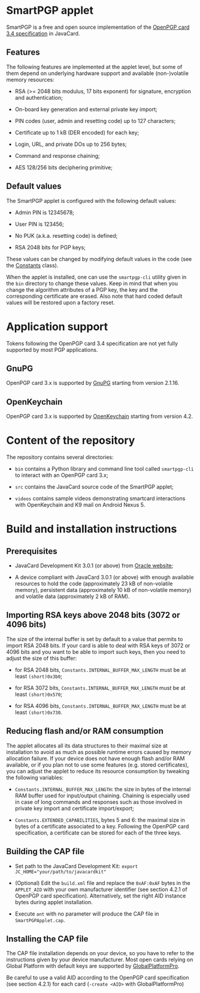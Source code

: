 # SmartPGP applet

SmartPGP is a free and open source implementation of the [OpenPGP card
3.4 specification](https://gnupg.org/ftp/specs/OpenPGP-smart-card-application-3.4.pdf) in JavaCard.


## Features

The following features are implemented at the applet level, but some
of them depend on underlying hardware support and available
(non-)volatile memory resources:

- RSA (>= 2048 bits modulus, 17 bits exponent) for signature, 
  encryption and authentication;

- On-board key generation and external private key import;

- PIN codes (user, admin and resetting code) up to 127 characters;

- Certificate up to 1 kB (DER encoded) for each key;

- Login, URL, and private DOs up to 256 bytes;

- Command and response chaining;

- AES 128/256 bits deciphering primitive;


## Default values

The SmartPGP applet is configured with the following default values:

- Admin PIN is 12345678;

- User PIN is 123456;

- No PUK (a.k.a. resetting code) is defined;

- RSA 2048 bits for PGP keys;

These values can be changed by modifying default values in the code
(see the [Constants](src/fr/anssi/smartpgp/Constants.java)
class).

When the applet is installed, one can use the `smartpgp-cli` utility
given in the `bin` directory to change these values. Keep in mind that
when you change the algorithm attributes of a PGP key, the key and the 
corresponding certificate are
erased. Also note that hard coded default values will be restored upon
a factory reset.


# Application support

Tokens following the OpenPGP card 3.4 specification are not yet fully
supported by most PGP applications.

## GnuPG

OpenPGP card 3.x is supported by [GnuPG](https://www.gnupg.org/)
starting from version 2.1.16.

## OpenKeychain

OpenPGP card 3.x is supported by [OpenKeychain](https://www.openkeychain.org/)
starting from version 4.2.


# Content of the repository

The repository contains several directories:

- `bin` contains a Python library and command line tool called
  `smartpgp-cli` to interact with an OpenPGP card 3.x;
  
- `src` contains the JavaCard source code of the SmartPGP applet;

- `videos` contains sample videos demonstrating smartcard interactions
  with OpenKeychain and K9 mail on Android Nexus 5.



# Build and installation instructions


## Prerequisites
- JavaCard Development Kit 3.0.1 (or above) from
  [Oracle website](http://www.oracle.com/technetwork/java/embedded/javacard/downloads/index.html);

- A device compliant with JavaCard 3.0.1 (or above) with enough
  available resources to hold the code (approximately 23 kB of
  non-volatile memory), persistent data (approximately 10 kB of
  non-volatile memory) and volatile data (approximately 2 kB of RAM).


## Importing RSA keys above 2048 bits (3072 or 4096 bits)

The size of the internal buffer is set by default to a value that
permits to import RSA 2048 bits. If your card is able to deal with RSA
keys of 3072 or 4096 bits and you want to be able to import such keys,
then you need to adjust the size of this buffer:

- for RSA 2048 bits, `Constants.INTERNAL_BUFFER_MAX_LENGTH` must be at
  least `(short)0x3b0`;

- for RSA 3072 bits, `Constants.INTERNAL_BUFFER_MAX_LENGTH` must be at
  least `(short)0x570`;

- for RSA 4096 bits, `Constants.INTERNAL_BUFFER_MAX_LENGTH` must be at
  least `(short)0x730`.


## Reducing flash and/or RAM consumption

The applet allocates all its data structures to their maximal size
at installation to avoid as much as possible runtime errors caused by
memory allocation failure. If your device does not have enough flash
and/or RAM available, or if you plan not to use some features
(e.g. stored certificates), you can adjust the applet to reduce its
resource consumption by tweaking the following variables:

- `Constants.INTERNAL_BUFFER_MAX_LENGTH`: the size in bytes of the
  internal RAM buffer used for input/output chaining. Chaining is
  especially used in case of long commands and responses such as those
  involved in private key import and certificate import/export;
  
- `Constants.EXTENDED_CAPABILITIES`, bytes 5 and 6: the maximal size
  in bytes of a certificate associated to a key. Following the OpenPGP
  card specification, a certificate can be stored for each of the
  three keys.


## Building the CAP file

- Set path to the JavaCard Development Kit:
  `export JC_HOME="your/path/to/javacardkit"`

- (Optional) Edit the `build.xml` file and replace the `0xAF:0xAF`
  bytes in the `APPLET_AID` with your own manufacturer identifier (see
  section 4.2.1 of OpenPGP card specification). Alternatively, set the
  right AID instance bytes during applet installation.

- Execute `ant` with no parameter will produce the CAP file in
  `SmartPGPApplet.cap`.

## Installing the CAP file

The CAP file installation depends on your device, so you have to refer
to the instructions given by your device manufacturer. Most open cards
relying on Global Platform with default keys are supported by
[GlobalPlatformPro](https://github.com/martinpaljak/GlobalPlatformPro).

Be careful to use a valid AID according to the OpenPGP card
specification (see section 4.2.1) for each card (`-create <AID>` with
GlobalPlatformPro)

